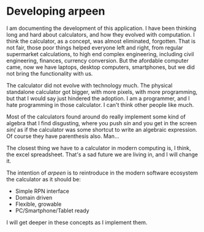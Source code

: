 ---
---
# Developing arpeen

I am documenting the development of this application. I have been thinking
long and hard about calculators, and how they evolved with computation. I
think the calculator, as a concept, was almost eliminated, forgotten. That is
not fair, those poor things helped everyone left and right, from regular
supermarket calculations, to high end complex engineering, including civil
engineering, finances, currency conversion. But the afordable computer came,
now we have laptops, desktop computers, smartphones, but we did not bring the
functionality with us.

The calculator did not evolve with technology much. The physical standalone
calculator got bigger, with more pixels, with more programming, but that I
would say just hindered the adoption. I am a programmer, and I hate
programming in those calculator. I can't think other people like much.

Most of the calculators found around do really implement some kind of algebra
that I find disgusting, where you push _sin_ and you get in the screen _sin(_
as if the calculator was some shortcut to write an algebraic expression.
Of course they have parenthesis also. Man...

The closest thing we have to a calculator in modern computing is, I think,
the excel spreadsheet. That's a sad future we are living in, and I will
change it.

The intention of *arpeen* is to reintroduce in the modern software ecosystem
the calculator as it should be:

 - Simple RPN interface
 - Domain driven
 - Flexible, growable
 - PC/Smartphone/Tablet ready

I will get deeper in these concepts as I implement them.
